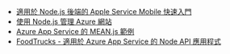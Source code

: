 - [適用於 Node.js 後端的 Apple Service Mobile 快速入門](https://azure.microsoft.com/resources/samples/app-service-mobile-nodejs-backend-quickstart/)
- [使用 Node.js 管理 Azure 網站](https://azure.microsoft.com/resources/samples/app-service-web-nodejs-manage/)
- [Azure App Service 的 MEAN.js 範例](https://azure.microsoft.com/resources/samples/meanjs/)
- [FoodTrucks - 適用於 Azure App Service 的 Node API 應用程式](https://azure.microsoft.com/resources/samples/app-service-api-node-food-trucks/)